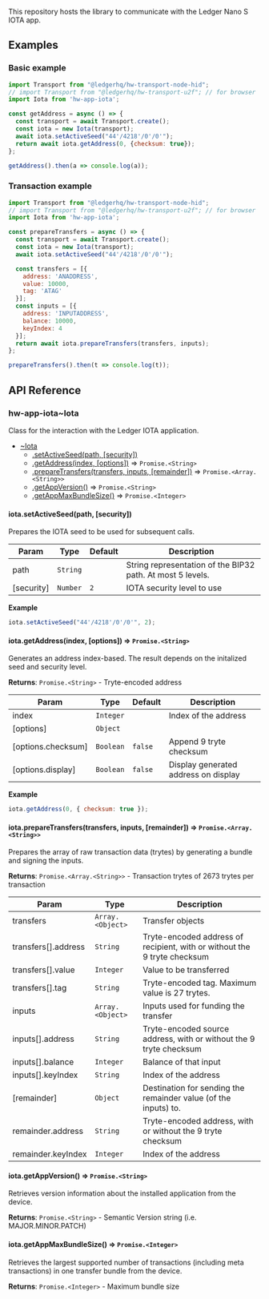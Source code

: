 This repository hosts the library to communicate with the Ledger Nano S IOTA app.

## Examples

### Basic example
```js
import Transport from "@ledgerhq/hw-transport-node-hid";
// import Transport from "@ledgerhq/hw-transport-u2f"; // for browser
import Iota from 'hw-app-iota';

const getAddress = async () => {
  const transport = await Transport.create();
  const iota = new Iota(transport);
  await iota.setActiveSeed("44'/4218'/0'/0'");
  return await iota.getAddress(0, {checksum: true});
};

getAddress().then(a => console.log(a));
```

### Transaction example
```js
import Transport from "@ledgerhq/hw-transport-node-hid";
// import Transport from "@ledgerhq/hw-transport-u2f"; // for browser
import Iota from 'hw-app-iota';

const prepareTransfers = async () => {
  const transport = await Transport.create();
  const iota = new Iota(transport);
  await iota.setActiveSeed("44'/4218'/0'/0'");

  const transfers = [{
    address: 'ANADDRESS',
    value: 10000,
    tag: 'ATAG'
  }];
  const inputs = [{
    address: 'INPUTADDRESS',
    balance: 10000,
    keyIndex: 4
  }];
  return await iota.prepareTransfers(transfers, inputs);
};

prepareTransfers().then(t => console.log(t));
```

## API Reference

### hw-app-iota~Iota
Class for the interaction with the Ledger IOTA application.

* [~Iota](#module_hw-app-iota..Iota)
    * [.setActiveSeed(path, [security])](#module_hw-app-iota..Iota+setActiveSeed)
    * [.getAddress(index, [options])](#module_hw-app-iota..Iota+getAddress) ⇒ <code>Promise.&lt;String&gt;</code>
    * [.prepareTransfers(transfers, inputs, [remainder])](#module_hw-app-iota..Iota+prepareTransfers) ⇒ <code>Promise.&lt;Array.&lt;String&gt;&gt;</code>
    * [.getAppVersion()](#module_hw-app-iota..Iota+getAppVersion) ⇒ <code>Promise.&lt;String&gt;</code>
    * [.getAppMaxBundleSize()](#module_hw-app-iota..Iota+getAppMaxBundleSize) ⇒ <code>Promise.&lt;Integer&gt;</code>

<a name="module_hw-app-iota..Iota+setActiveSeed"></a>

#### iota.setActiveSeed(path, [security])
Prepares the IOTA seed to be used for subsequent calls.

| Param | Type | Default | Description |
| --- | --- | --- | --- |
| path | <code>String</code> |  | String representation of the BIP32 path. At most 5 levels. |
| [security] | <code>Number</code> | <code>2</code> | IOTA security level to use |

**Example**  
```js
iota.setActiveSeed("44'/4218'/0'/0'", 2);
```
<a name="module_hw-app-iota..Iota+getAddress"></a>

#### iota.getAddress(index, [options]) ⇒ <code>Promise.&lt;String&gt;</code>
Generates an address index-based.
The result depends on the initalized seed and security level.

**Returns**: <code>Promise.&lt;String&gt;</code> - Tryte-encoded address  

| Param | Type | Default | Description |
| --- | --- | --- | --- |
| index | <code>Integer</code> |  | Index of the address |
| [options] | <code>Object</code> |  |  |
| [options.checksum] | <code>Boolean</code> | <code>false</code> | Append 9 tryte checksum |
| [options.display] | <code>Boolean</code> | <code>false</code> | Display generated address on display |

**Example**  
```js
iota.getAddress(0, { checksum: true });
```
<a name="module_hw-app-iota..Iota+prepareTransfers"></a>

#### iota.prepareTransfers(transfers, inputs, [remainder]) ⇒ <code>Promise.&lt;Array.&lt;String&gt;&gt;</code>
Prepares the array of raw transaction data (trytes) by generating a bundle and signing the inputs.

**Returns**: <code>Promise.&lt;Array.&lt;String&gt;&gt;</code> - Transaction trytes of 2673 trytes per transaction  

| Param | Type | Description |
| --- | --- | --- |
| transfers | <code>Array.&lt;Object&gt;</code> | Transfer objects |
| transfers[].address | <code>String</code> | Tryte-encoded address of recipient, with or without the 9 tryte checksum |
| transfers[].value | <code>Integer</code> | Value to be transferred |
| transfers[].tag | <code>String</code> | Tryte-encoded tag. Maximum value is 27 trytes. |
| inputs | <code>Array.&lt;Object&gt;</code> | Inputs used for funding the transfer |
| inputs[].address | <code>String</code> | Tryte-encoded source address, with or without the 9 tryte checksum |
| inputs[].balance | <code>Integer</code> | Balance of that input |
| inputs[].keyIndex | <code>String</code> | Index of the address |
| [remainder] | <code>Object</code> | Destination for sending the remainder value (of the inputs) to. |
| remainder.address | <code>String</code> | Tryte-encoded address, with or without the 9 tryte checksum |
| remainder.keyIndex | <code>Integer</code> | Index of the address |

<a name="module_hw-app-iota..Iota+getAppVersion"></a>

#### iota.getAppVersion() ⇒ <code>Promise.&lt;String&gt;</code>
Retrieves version information about the installed application from the device.

**Returns**: <code>Promise.&lt;String&gt;</code> - Semantic Version string (i.e. MAJOR.MINOR.PATCH)  
<a name="module_hw-app-iota..Iota+getAppMaxBundleSize"></a>

#### iota.getAppMaxBundleSize() ⇒ <code>Promise.&lt;Integer&gt;</code>
Retrieves the largest supported number of transactions (including meta transactions)
in one transfer bundle from the device.

**Returns**: <code>Promise.&lt;Integer&gt;</code> - Maximum bundle size  
<a name="module_hw-app-iota..getIOTAStatusMessage"></a>
